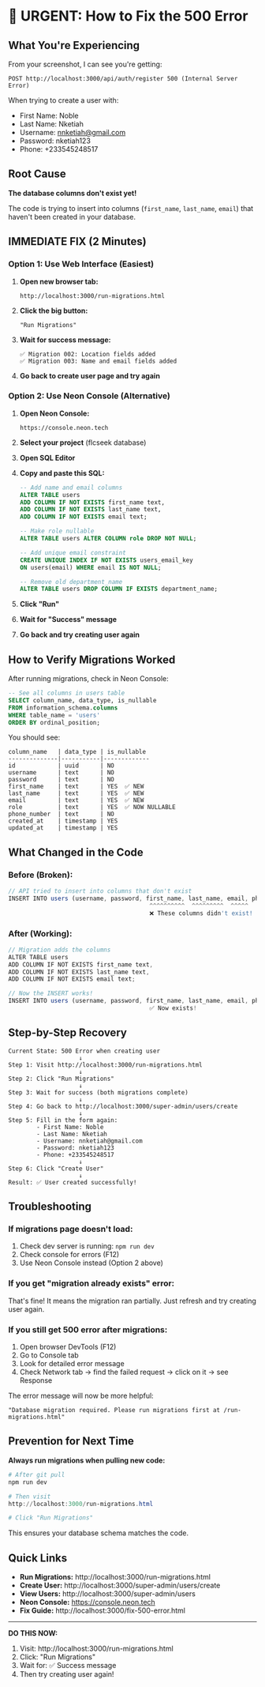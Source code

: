 # 🚨 URGENT: How to Fix the 500 Error

## What You're Experiencing

From your screenshot, I can see you're getting:
```
POST http://localhost:3000/api/auth/register 500 (Internal Server Error)
```

When trying to create a user with:
- First Name: Noble
- Last Name: Nketiah
- Username: nnketiah@gmail.com
- Password: nketiah123
- Phone: +233545248517

## Root Cause

**The database columns don't exist yet!**

The code is trying to insert into columns (`first_name`, `last_name`, `email`) that haven't been created in your database.

## IMMEDIATE FIX (2 Minutes)

### Option 1: Use Web Interface (Easiest)

1. **Open new browser tab:**
   ```
   http://localhost:3000/run-migrations.html
   ```

2. **Click the big button:**
   ```
   "Run Migrations"
   ```

3. **Wait for success message:**
   ```
   ✅ Migration 002: Location fields added
   ✅ Migration 003: Name and email fields added
   ```

4. **Go back to create user page and try again**

### Option 2: Use Neon Console (Alternative)

1. **Open Neon Console:**
   ```
   https://console.neon.tech
   ```

2. **Select your project** (flcseek database)

3. **Open SQL Editor**

4. **Copy and paste this SQL:**
   ```sql
   -- Add name and email columns
   ALTER TABLE users 
   ADD COLUMN IF NOT EXISTS first_name text,
   ADD COLUMN IF NOT EXISTS last_name text,
   ADD COLUMN IF NOT EXISTS email text;

   -- Make role nullable
   ALTER TABLE users ALTER COLUMN role DROP NOT NULL;

   -- Add unique email constraint
   CREATE UNIQUE INDEX IF NOT EXISTS users_email_key 
   ON users(email) WHERE email IS NOT NULL;

   -- Remove old department_name
   ALTER TABLE users DROP COLUMN IF EXISTS department_name;
   ```

5. **Click "Run"**

6. **Wait for "Success" message**

7. **Go back and try creating user again**

## How to Verify Migrations Worked

After running migrations, check in Neon Console:

```sql
-- See all columns in users table
SELECT column_name, data_type, is_nullable
FROM information_schema.columns
WHERE table_name = 'users'
ORDER BY ordinal_position;
```

You should see:
```
column_name   | data_type | is_nullable
--------------|-----------|-------------
id            | uuid      | NO
username      | text      | NO
password      | text      | NO
first_name    | text      | YES  ✅ NEW
last_name     | text      | YES  ✅ NEW
email         | text      | YES  ✅ NEW
role          | text      | YES  ✅ NOW NULLABLE
phone_number  | text      | NO
created_at    | timestamp | YES
updated_at    | timestamp | YES
```

## What Changed in the Code

### Before (Broken):
```typescript
// API tried to insert into columns that don't exist
INSERT INTO users (username, password, first_name, last_name, email, phone_number)
                                        ^^^^^^^^^^  ^^^^^^^^^  ^^^^^
                                        ❌ These columns didn't exist!
```

### After (Working):
```typescript
// Migration adds the columns
ALTER TABLE users 
ADD COLUMN IF NOT EXISTS first_name text,
ADD COLUMN IF NOT EXISTS last_name text,
ADD COLUMN IF NOT EXISTS email text;

// Now the INSERT works!
INSERT INTO users (username, password, first_name, last_name, email, phone_number)
                                        ✅ Now exists!
```

## Step-by-Step Recovery

```
Current State: 500 Error when creating user
                    ↓
Step 1: Visit http://localhost:3000/run-migrations.html
                    ↓
Step 2: Click "Run Migrations"
                    ↓
Step 3: Wait for success (both migrations complete)
                    ↓
Step 4: Go back to http://localhost:3000/super-admin/users/create
                    ↓
Step 5: Fill in the form again:
        - First Name: Noble
        - Last Name: Nketiah
        - Username: nnketiah@gmail.com
        - Password: nketiah123
        - Phone: +233545248517
                    ↓
Step 6: Click "Create User"
                    ↓
Result: ✅ User created successfully!
```

## Troubleshooting

### If migrations page doesn't load:
1. Check dev server is running: `npm run dev`
2. Check console for errors (F12)
3. Use Neon Console instead (Option 2 above)

### If you get "migration already exists" error:
That's fine! It means the migration ran partially. Just refresh and try creating user again.

### If you still get 500 error after migrations:
1. Open browser DevTools (F12)
2. Go to Console tab
3. Look for detailed error message
4. Check Network tab → find the failed request → click on it → see Response

The error message will now be more helpful:
```
"Database migration required. Please run migrations first at /run-migrations.html"
```

## Prevention for Next Time

**Always run migrations when pulling new code:**

```powershell
# After git pull
npm run dev

# Then visit
http://localhost:3000/run-migrations.html

# Click "Run Migrations"
```

This ensures your database schema matches the code.

## Quick Links

- **Run Migrations:** http://localhost:3000/run-migrations.html
- **Create User:** http://localhost:3000/super-admin/users/create
- **View Users:** http://localhost:3000/super-admin/users
- **Neon Console:** https://console.neon.tech
- **Fix Guide:** http://localhost:3000/fix-500-error.html

---

**DO THIS NOW:**
1. Visit: http://localhost:3000/run-migrations.html
2. Click: "Run Migrations"
3. Wait for: ✅ Success message
4. Then try creating user again!
